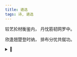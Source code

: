 ```yaml
---
title: 遴选
tags: 诗, 遴选
---
```


较艺抡材衡鉴内，
丹忱筋韧网罗中。

欣逢翘楚登时纳，
排布分忧共僦功。

<details><summary>📝</summary>
在“旰宵汲汲”与“夙夜孜孜”中给周末专场招聘会的寄语
</details>